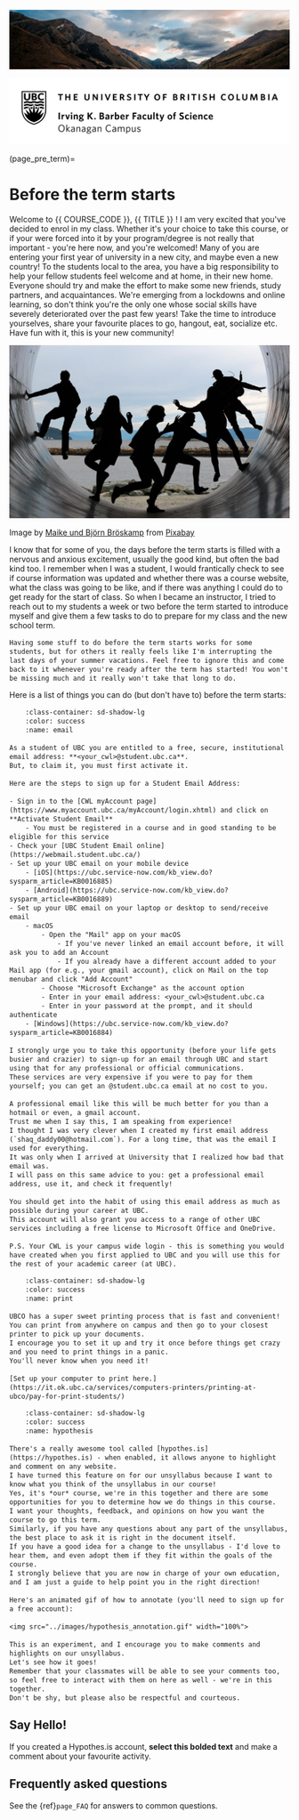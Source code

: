 ![](../images/header.jpg)

![](../images/UBCO_CMPS_header.jpg)

(page_pre_term)=
# Before the term starts

Welcome to {{ COURSE_CODE }}, {{ TITLE }} !
I am very excited that you've decided to enrol in my class.
Whether it's your choice to take this course, or if your were forced into it by your program/degree is not really that important - you're here now, and you're welcomed!
Many of you are entering your first year of university in a new city, and maybe even a new country!
To the students local to the area, you have a big responsibility to help your fellow students feel welcome and at home, in their new home.
Everyone should try and make the effort to make some new friends, study partners, and acquaintances.
We're emerging from a lockdowns and online learning, so don't think you're the only one whose social skills have severely deteriorated over the past few years!
Take the time to introduce yourselves, share your favourite places to go, hangout, eat, socialize etc.
Have fun with it, this is your new community!

<img src="../images/friendship.jpg" alt="Silhouettes of a group of 6 friends running up the walls of what appears to be a giant pipe. Mountains and a blue sky in the background.">

Image by [Maike und Björn Bröskamp](https://pixabay.com/users/broesis-5213623/?utm_source=link-attribution&amp;utm_medium=referral&amp;utm_campaign=image&amp;utm_content=2366955) from [Pixabay](https://pixabay.com//?utm_source=link-attribution&amp;utm_medium=referral&amp;utm_campaign=image&amp;utm_content=2366955)

I know that for some of you, the days before the term starts is filled with a nervous and anxious excitement, usually the good kind, but often the bad kind too.
I remember when I was a student, I would frantically check to see if course information was updated and whether there was a course website, what the class was going to be like, and if there was anything I could do to get ready for the start of class.
So when I became an instructor, I tried to reach out to my students a week or two before the term started to introduce myself and give them a few tasks to do to prepare for my class and the new school term.

```{note}
Having some stuff to do before the term starts works for some students, but for others it really feels like I'm interrupting the last days of your summer vacations. Feel free to ignore this and come back to it whenever you're ready after the term has started! You won't be missing much and it really won't take that long to do.
```

Here is a list of things you can do (but don't have to) before the term starts:

```{dropdown} 📧 1. Sign up for a UBC Student Email address!
    :class-container: sd-shadow-lg
    :color: success
    :name: email

As a student of UBC you are entitled to a free, secure, institutional email address: **<your_cwl>@student.ubc.ca**.
But, to claim it, you must first activate it.

Here are the steps to sign up for a Student Email Address:

- Sign in to the [CWL myAccount page](https://www.myaccount.ubc.ca/myAccount/login.xhtml) and click on **Activate Student Email**
    - You must be registered in a course and in good standing to be eligible for this service
- Check your [UBC Student Email online](https://webmail.student.ubc.ca/)
- Set up your UBC email on your mobile device
    - [iOS](https://ubc.service-now.com/kb_view.do?sysparm_article=KB0016885)
    - [Android](https://ubc.service-now.com/kb_view.do?sysparm_article=KB0016889)
- Set up your UBC email on your laptop or desktop to send/receive email
    - macOS
        - Open the "Mail" app on your macOS
            - If you've never linked an email account before, it will ask you to add an Account
            - If you already have a different account added to your Mail app (for e.g., your gmail account), click on Mail on the top menubar and click "Add Account"
        - Choose "Microsoft Exchange" as the account option
        - Enter in your email address: <your_cwl>@student.ubc.ca
        - Enter in your password at the prompt, and it should authenticate
    - [Windows](https://ubc.service-now.com/kb_view.do?sysparm_article=KB0016884)

I strongly urge you to take this opportunity (before your life gets busier and crazier) to sign-up for an email through UBC and start using that for any professional or official communications.
These services are very expensive if you were to pay for them yourself; you can get an @student.ubc.ca email at no cost to you.

A professional email like this will be much better for you than a hotmail or even, a gmail account. 
Trust me when I say this, I am speaking from experience! 
I thought I was very clever when I created my first email address (`shaq_daddy00@hotmail.com`). For a long time, that was the email I used for everything. 
It was only when I arrived at University that I realized how bad that email was.
I will pass on this same advice to you: get a professional email address, use it, and check it frequently!

You should get into the habit of using this email address as much as possible during your career at UBC.
This account will also grant you access to a range of other UBC services including a free license to Microsoft Office and OneDrive.

P.S. Your CWL is your campus wide login - this is something you would have created when you first applied to UBC and you will use this for the rest of your academic career (at UBC). 
```

```{dropdown} 🖨 2. Set yourself up to Print on Campus
    :class-container: sd-shadow-lg
    :color: success
    :name: print

UBCO has a super sweet printing process that is fast and convenient!
You can print from anywhere on campus and then go to your closest printer to pick up your documents.
I encourage you to set it up and try it once before things get crazy and you need to print things in a panic.
You'll never know when you need it!

[Set up your computer to print here.](https://it.ok.ubc.ca/services/computers-printers/printing-at-ubco/pay-for-print-students/)
```

```{dropdown} 🖊 3. Create a Hypothesis account (Optional)
    :class-container: sd-shadow-lg
    :color: success
    :name: hypothesis

There's a really awesome tool called [hypothes.is](https://hypothes.is) - when enabled, it allows anyone to highlight and comment on any website.
I have turned this feature on for our unsyllabus because I want to know what you think of the unsyllabus in our course!
Yes, it's *our* course, we're in this together and there are some opportunities for you to determine how we do things in this course.
I want your thoughts, feedback, and opinions on how you want the course to go this term.
Similarly, if you have any questions about any part of the unsyllabus, the best place to ask it is right in the document itself.
If you have a good idea for a change to the unsyllabus - I'd love to hear them, and even adopt them if they fit within the goals of the course.
I strongly believe that you are now in charge of your own education, and I am just a guide to help point you in the right direction!

Here's an animated gif of how to annotate (you'll need to sign up for a free account):

<img src="../images/hypothesis_annotation.gif" width="100%">

This is an experiment, and I encourage you to make comments and highlights on our unsyllabus.
Let's see how it goes!
Remember that your classmates will be able to see your comments too, so feel free to interact with them on here as well - we're in this together.
Don't be shy, but please also be respectful and courteous.
```

<!--
````{dropdown} 👋🏽 4. Submit the pre-course survey
    :class-container: sd-shadow-lg
    :color: success

In a large class, it's often difficult for instructors to know exactly what students need to succeed.
Of course, I have some sense of what is effective for student learning based on past classes and the education literature, but I still like to ask students to share things about their learning circumstances that they'd like me to know.
Students often use this survey to give me a heads up that they've got a busy work schedule, adult or child care responsibilities, health concerns, housing issues, etc...
I'm not likely to be able to solve things for you, but at the very least I can take into consideration your factors when designing the course.
I run this survey **completely anonymously** at the start of every course so no one feels any pressure, or fears retribution or judgement.

```{button-link} https://ubc.qualtrics.com
:color: primary
Click here to complete this survey, I suggest you complete this survey only once (per course).
```
````
-->

## Say Hello!

If you created a Hypothes.is account, **select this bolded text** and make a comment about your favourite activity.

## Frequently asked questions

See the {ref}`page_FAQ` for answers to common questions.